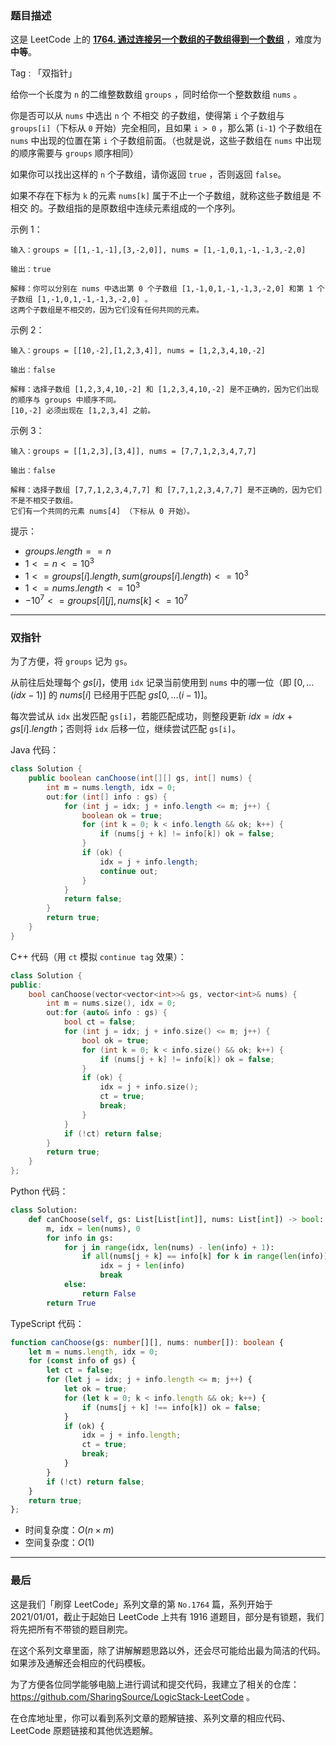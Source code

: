 ### 题目描述

这是 LeetCode 上的 **[1764. 通过连接另一个数组的子数组得到一个数组](https://leetcode-cn.com/problems/form-array-by-concatenating-subarrays-of-another-array/solution/clean-solutionni-jue-dui-neng-kan-dong-d-l4ts/)** ，难度为 **中等**。

Tag : 「双指针」



给你一个长度为 `n` 的二维整数数组 `groups` ，同时给你一个整数数组 `nums` 。

你是否可以从 `nums` 中选出 `n` 个 不相交 的子数组，使得第 `i` 个子数组与 `groups[i]`（下标从 `0` 开始）完全相同，且如果 `i > 0` ，那么第 (`i-1`) 个子数组在 `nums` 中出现的位置在第 `i` 个子数组前面。（也就是说，这些子数组在 `nums` 中出现的顺序需要与 `groups` 顺序相同）

如果你可以找出这样的 `n` 个子数组，请你返回 `true` ，否则返回 `false`。

如果不存在下标为 `k` 的元素 `nums[k]` 属于不止一个子数组，就称这些子数组是 不相交 的。子数组指的是原数组中连续元素组成的一个序列。

示例 1：
```
输入：groups = [[1,-1,-1],[3,-2,0]], nums = [1,-1,0,1,-1,-1,3,-2,0]

输出：true

解释：你可以分别在 nums 中选出第 0 个子数组 [1,-1,0,1,-1,-1,3,-2,0] 和第 1 个子数组 [1,-1,0,1,-1,-1,3,-2,0] 。
这两个子数组是不相交的，因为它们没有任何共同的元素。
```
示例 2：
```
输入：groups = [[10,-2],[1,2,3,4]], nums = [1,2,3,4,10,-2]

输出：false

解释：选择子数组 [1,2,3,4,10,-2] 和 [1,2,3,4,10,-2] 是不正确的，因为它们出现的顺序与 groups 中顺序不同。
[10,-2] 必须出现在 [1,2,3,4] 之前。
```
示例 3：
```
输入：groups = [[1,2,3],[3,4]], nums = [7,7,1,2,3,4,7,7]

输出：false

解释：选择子数组 [7,7,1,2,3,4,7,7] 和 [7,7,1,2,3,4,7,7] 是不正确的，因为它们不是不相交子数组。
它们有一个共同的元素 nums[4] （下标从 0 开始）。
```

提示：
* $groups.length == n$
* $1 <= n <= 10^3$
* $1 <= groups[i].length, sum(groups[i].length) <= 10^3$
* $1 <= nums.length <= 10^3$
* $-10^7 <= groups[i][j], nums[k] <= 10^7$

---

### 双指针

为了方便，将 `groups` 记为 `gs`。

从前往后处理每个 $gs[i]$，使用 `idx` 记录当前使用到 `nums` 中的哪一位（即 $[0, ... (idx - 1)]$ 的 $nums[i]$ 已经用于匹配 $gs[0, ... (i - 1)]$。

每次尝试从 `idx` 出发匹配 `gs[i]`，若能匹配成功，则整段更新 $idx = idx + gs[i].length$；否则将 `idx` 后移一位，继续尝试匹配 `gs[i]`。

Java 代码：
```Java
class Solution {
    public boolean canChoose(int[][] gs, int[] nums) {
        int m = nums.length, idx = 0;
        out:for (int[] info : gs) {
            for (int j = idx; j + info.length <= m; j++) {
                boolean ok = true;
                for (int k = 0; k < info.length && ok; k++) {
                    if (nums[j + k] != info[k]) ok = false;
                }
                if (ok) {
                    idx = j + info.length;
                    continue out;
                }
            }
            return false;
        }
        return true;
    }
}
```
C++ 代码（用 `ct` 模拟 `continue tag` 效果）：
```C++
class Solution {
public:
    bool canChoose(vector<vector<int>>& gs, vector<int>& nums) {
        int m = nums.size(), idx = 0;
        out:for (auto& info : gs) {
            bool ct = false;
            for (int j = idx; j + info.size() <= m; j++) {
                bool ok = true;
                for (int k = 0; k < info.size() && ok; k++) {
                    if (nums[j + k] != info[k]) ok = false;
                }
                if (ok) {
                    idx = j + info.size();
                    ct = true;
                    break;
                }
            }
            if (!ct) return false;
        }
        return true;
    }
};
```
Python 代码：
```Python
class Solution:
    def canChoose(self, gs: List[List[int]], nums: List[int]) -> bool:
        m, idx = len(nums), 0
        for info in gs:
            for j in range(idx, len(nums) - len(info) + 1):
                if all(nums[j + k] == info[k] for k in range(len(info))):
                    idx = j + len(info)
                    break
            else:
                return False
        return True
```
TypeScript 代码：
```TypeScript
function canChoose(gs: number[][], nums: number[]): boolean {
    let m = nums.length, idx = 0;
    for (const info of gs) {
        let ct = false;
        for (let j = idx; j + info.length <= m; j++) {
            let ok = true;
            for (let k = 0; k < info.length && ok; k++) {
                if (nums[j + k] !== info[k]) ok = false;
            }
            if (ok) {
                idx = j + info.length;
                ct = true;
                break;
            }
        }
        if (!ct) return false;
    }
    return true;
};
```
* 时间复杂度：$O(n \times m)$
* 空间复杂度：$O(1)$

---

### 最后

这是我们「刷穿 LeetCode」系列文章的第 `No.1764` 篇，系列开始于 2021/01/01，截止于起始日 LeetCode 上共有 1916 道题目，部分是有锁题，我们将先把所有不带锁的题目刷完。

在这个系列文章里面，除了讲解解题思路以外，还会尽可能给出最为简洁的代码。如果涉及通解还会相应的代码模板。

为了方便各位同学能够电脑上进行调试和提交代码，我建立了相关的仓库：https://github.com/SharingSource/LogicStack-LeetCode 。

在仓库地址里，你可以看到系列文章的题解链接、系列文章的相应代码、LeetCode 原题链接和其他优选题解。

